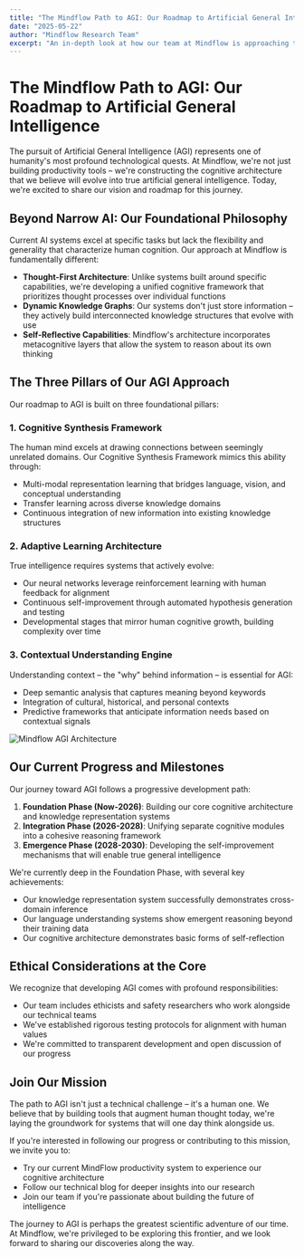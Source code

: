 ```yaml
---
title: "The Mindflow Path to AGI: Our Roadmap to Artificial General Intelligence"
date: "2025-05-22"
author: "Mindflow Research Team"
excerpt: "An in-depth look at how our team at Mindflow is approaching the grand challenge of Artificial General Intelligence through our unique cognitive architecture."
---
```


# The Mindflow Path to AGI: Our Roadmap to Artificial General Intelligence

The pursuit of Artificial General Intelligence (AGI) represents one of humanity's most profound technological quests. At Mindflow, we're not just building productivity tools – we're constructing the cognitive architecture that we believe will evolve into true artificial general intelligence. Today, we're excited to share our vision and roadmap for this journey.

## Beyond Narrow AI: Our Foundational Philosophy

Current AI systems excel at specific tasks but lack the flexibility and generality that characterize human cognition. Our approach at Mindflow is fundamentally different:

- **Thought-First Architecture**: Unlike systems built around specific capabilities, we're developing a unified cognitive framework that prioritizes thought processes over individual functions
- **Dynamic Knowledge Graphs**: Our systems don't just store information – they actively build interconnected knowledge structures that evolve with use
- **Self-Reflective Capabilities**: Mindflow's architecture incorporates metacognitive layers that allow the system to reason about its own thinking

## The Three Pillars of Our AGI Approach

Our roadmap to AGI is built on three foundational pillars:

### 1. Cognitive Synthesis Framework

The human mind excels at drawing connections between seemingly unrelated domains. Our Cognitive Synthesis Framework mimics this ability through:

- Multi-modal representation learning that bridges language, vision, and conceptual understanding
- Transfer learning across diverse knowledge domains
- Continuous integration of new information into existing knowledge structures

### 2. Adaptive Learning Architecture

True intelligence requires systems that actively evolve:

- Our neural networks leverage reinforcement learning with human feedback for alignment
- Continuous self-improvement through automated hypothesis generation and testing
- Developmental stages that mirror human cognitive growth, building complexity over time

### 3. Contextual Understanding Engine

Understanding context – the "why" behind information – is essential for AGI:

- Deep semantic analysis that captures meaning beyond keywords
- Integration of cultural, historical, and personal contexts
- Predictive frameworks that anticipate information needs based on contextual signals

![Mindflow AGI Architecture](https://i.imgur.com/lFpCzfT.png)

## Our Current Progress and Milestones

Our journey toward AGI follows a progressive development path:

1. **Foundation Phase (Now-2026)**: Building our core cognitive architecture and knowledge representation systems
2. **Integration Phase (2026-2028)**: Unifying separate cognitive modules into a cohesive reasoning framework
3. **Emergence Phase (2028-2030)**: Developing the self-improvement mechanisms that will enable true general intelligence

We're currently deep in the Foundation Phase, with several key achievements:

- Our knowledge representation system successfully demonstrates cross-domain inference
- Our language understanding systems show emergent reasoning beyond their training data
- Our cognitive architecture demonstrates basic forms of self-reflection

## Ethical Considerations at the Core

We recognize that developing AGI comes with profound responsibilities:

- Our team includes ethicists and safety researchers who work alongside our technical teams
- We've established rigorous testing protocols for alignment with human values
- We're committed to transparent development and open discussion of our progress

## Join Our Mission

The path to AGI isn't just a technical challenge – it's a human one. We believe that by building tools that augment human thought today, we're laying the groundwork for systems that will one day think alongside us.

If you're interested in following our progress or contributing to this mission, we invite you to:

- Try our current MindFlow productivity system to experience our cognitive architecture
- Follow our technical blog for deeper insights into our research
- Join our team if you're passionate about building the future of intelligence

The journey to AGI is perhaps the greatest scientific adventure of our time. At Mindflow, we're privileged to be exploring this frontier, and we look forward to sharing our discoveries along the way.